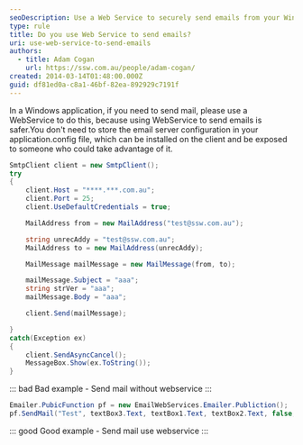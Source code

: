 ```yaml
---
seoDescription: Use a Web Service to securely send emails from your Windows application without storing email server configurations.
type: rule
title: Do you use Web Service to send emails?
uri: use-web-service-to-send-emails
authors:
  - title: Adam Cogan
    url: https://ssw.com.au/people/adam-cogan/
created: 2014-03-14T01:48:00.000Z
guid: df81ed0a-c8a1-46bf-82ea-892929c7191f
---
```


In a Windows application, if you need to send mail, please use a WebService to do this, because using WebService to send emails is safer.You don't need to store the email server configuration in your application.config file, which can be installed on the client and be exposed to someone who could take advantage of it.

<!--endintro-->

```cs
SmtpClient client = new SmtpClient();
try
{
    client.Host = "****.***.com.au";
    client.Port = 25;
    client.UseDefaultCredentials = true;

    MailAddress from = new MailAddress("test@ssw.com.au");

    string unrecAddy = "test@ssw.com.au";
    MailAddress to = new MailAddress(unrecAddy);

    MailMessage mailMessage = new MailMessage(from, to);

    mailMessage.Subject = "aaa";
    string strVer = "aaa";
    mailMessage.Body = "aaa";

    client.Send(mailMessage);

}
catch(Exception ex)
{
    client.SendAsyncCancel();
    MessageBox.Show(ex.ToString());
}
```

::: bad
Bad example - Send mail without webservice
:::

```cs
Emailer.PubicFunction pf = new EmailWebServices.Emailer.Publiction();
pf.SendMail("Test", textBox3.Text, textBox1.Text, textBox2.Text, false, "", null);
```

::: good
Good example - Send mail use webservice
:::
